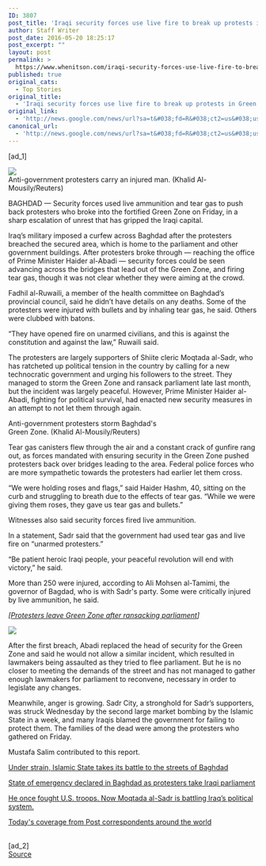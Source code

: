 ```yaml
---
ID: 3807
post_title: 'Iraqi security forces use live fire to break up protests in Green Zone &#8211; Washington Post'
author: Staff Writer
post_date: 2016-05-20 18:25:17
post_excerpt: ""
layout: post
permalink: >
  https://www.whenitson.com/iraqi-security-forces-use-live-fire-to-break-up-protests-in-green-zone-washington-post/
published: true
original_cats:
  - Top Stories
original_title:
  - 'Iraqi security forces use live fire to break up protests in Green Zone - Washington Post'
original_link:
  - 'http://news.google.com/news/url?sa=t&#038;fd=R&#038;ct2=us&#038;usg=AFQjCNFSEy6SDTeUGhGc_SLbz5IhJkR8hQ&#038;clid=c3a7d30bb8a4878e06b80cf16b898331&#038;cid=52779112971352&#038;ei=iVY_V_jDBsLYhAG-hbPwDQ&#038;url=https://www.washingtonpost.com/world/iraqi-security-forces-use-tear-gas-as-protesters-try-to-storm-the-green-zone/2016/05/20/a56e98b6-1e96-11e6-82c2-a7dcb313287d_story.html'
canonical_url:
  - 'http://news.google.com/news/url?sa=t&#038;fd=R&#038;ct2=us&#038;usg=AFQjCNFSEy6SDTeUGhGc_SLbz5IhJkR8hQ&#038;clid=c3a7d30bb8a4878e06b80cf16b898331&#038;cid=52779112971352&#038;ei=iVY_V_jDBsLYhAG-hbPwDQ&#038;url=https://www.washingtonpost.com/world/iraqi-security-forces-use-tear-gas-as-protesters-try-to-storm-the-green-zone/2016/05/20/a56e98b6-1e96-11e6-82c2-a7dcb313287d_story.html'
---
```

 [ad_1]
<br><div id="article-body" readability="92.233485499463"> <div class="inline-content inline-photo inline-photo-normal"> <a name="f8cf62f46e3a83e77cd63cf32b515dfd9ccc934d"/> <img class="unprocessed" src="http://www.whenitson.com/wp-content/uploads/2016/05/Iraqi-security-forces-use-live-fire-to-break-up-protests-in-Green-Zone-Washington-Post.jpg" data-hi-res-src="https://img.washingtonpost.com/rf/image_1484w/2010-2019/WashingtonPost/2016/05/20/Foreign/Images/2016-05-20T154758Z_01_GGGBAG06_RTRIDSP_3_MIDEAST-CRISIS-IRAQ-PROTESTS-4906.jpg?uuid=_DiWzB6nEea24MU7fvY7RQ" data-low-res-src="http://www.whenitson.com/wp-content/uploads/2016/05/Iraqi-security-forces-use-live-fire-to-break-up-protests-in-Green-Zone-Washington-Post.jpg"/><br/><span class="pb-caption">Anti-government protesters carry an injured man. (Khalid Al-Mousily/Reuters)</span> </div>  <article itemprop="articleBody" readability="85.933500278242"><p> <span class="dateline">BAGHDAD </span> <dateline> — </dateline>Security forces used live ammunition and tear gas to push back protesters who broke into the fortified Green Zone on Friday, in a sharp escalation of unrest that has gripped the Iraqi capital. </p> <p>Iraq’s military imposed a curfew across Baghdad after the protesters breached the secured area, which is home to the parliament and other government buildings. After protesters broke through — reaching the office of Prime Minister Haider al-Abadi — security forces could be seen advancing across the bridges that lead out of the Green Zone, and firing tear gas, though it was not clear whether they were aiming at the crowd.</p> <p> Fadhil al-Ruwaili, a member of the health committee on Baghdad’s provincial council, said he didn’t have details on any deaths. Some of the protesters were injured with bullets and by inhaling tear gas, he said. Others were clubbed with batons.</p> <p> “They have opened fire on unarmed civilians, and this is against the constitution and against the law,” Ruwaili said.</p> <p> The protesters are largely supporters of Shiite cleric Moqtada al-Sadr, who has ratcheted up political tension in the country by calling for a new technocratic government and urging his followers to the street. They managed to storm the Green Zone and ransack parliament late last month, but the incident was largely peaceful. However, Prime Minister Haider al-Abadi, fighting for political survival, had enacted new security measures in an attempt to not let them through again.</p><div class="inline-content inline-photo-left" style="width:300px;"> <a name="d99310e6a468af8b35f418f784ed42e103526109"/> <img alt="" src="http://www.whenitson.com/wp-content/uploads/2016/05/1463768717_660_Iraqi-security-forces-use-live-fire-to-break-up-protests-in-Green-Zone-Washington-Post.jpg"/><span class="pb-caption">Anti-government protesters storm Baghdad's Green Zone. (Khalid Al-Mousily/Reuters)</span> </div> <p> Tear gas canisters flew through the air and a constant crack of gunfire rang out, as forces mandated with ensuring security in the Green Zone pushed protesters back over bridges leading to the area. Federal police forces who are more sympathetic towards the protesters had earlier let them cross.</p> <p> “We were holding roses and flags,” said Haider Hashm, 40, sitting on the curb and struggling to breath due to the effects of tear gas. “While we were giving them roses, they gave us tear gas and bullets.”</p> <p> Witnesses also said security forces fired live ammunition.</p> <p> In a statement, Sadr said that the government had used tear gas and live fire on “unarmed protesters.”</p> <p>“Be patient heroic Iraqi people, your peaceful revolution will end with victory,” he said.</p> <p> More than 250 were injured, according to Ali Mohsen al-Tamimi, the governor of Bagdad, who is with Sadr's party. Some were critically injured by live ammunition, he said.</p> <p channel="wp.com" class="interstitial-link"> <i>[<a href="https://www.washingtonpost.com/world/iraqi-prime-minister-orders-arrest-of-troublemaking-protesters/2016/05/01/e6e4d070-0f24-11e6-bc53-db634ca94a2a_story.html" shape="rect">Protesters leave Green Zone after ransacking parliament</a>]</i> </p><div class="inline-content inline-graphic-embedded-296"> <img src="http://www.whenitson.com/wp-content/uploads/2016/05/1463768717_441_Iraqi-security-forces-use-live-fire-to-break-up-protests-in-Green-Zone-Washington-Post.jpg"/><br/></div> <p> After the first breach, Abadi replaced the head of security for the Green Zone and said he would not allow a similar incident, which resulted in lawmakers being assaulted as they tried to flee parliament. But he is no closer to meeting the demands of the street and has not managed to gather enough lawmakers for parliament to reconvene, necessary in order to legislate any changes.</p> <p> Meanwhile, anger is growing. Sadr City, a stronghold for Sadr’s supporters, was struck Wednesday by the second large market bombing by the Islamic State in a week, and many Iraqis blamed the government for failing to protect them. The families of the dead were among the protesters who gathered on Friday.</p> <p> Mustafa Salim contributed to this report.</p>  <p channel="wp.com" class="interstitial-link"> <a href="https://www.washingtonpost.com/world/under-strain-islamic-state-takes-its-battle-to-the-streets-of-baghdad/2016/05/18/e077a128-1c66-11e6-82c2-a7dcb313287d_story.html" shape="rect">Under strain, Islamic State takes its battle to the streets of Baghdad</a> </p> <p channel="wp.com" class="interstitial-link"> <a href="https://www.washingtonpost.com/world/protesters-storm-iraqi-parliament-in-baghdad/2016/04/30/0862fd3a-0ec1-11e6-8ab8-9ad050f76d7d_story.html" shape="rect">State of emergency declared in Baghdad as protesters take Iraqi parliament</a> </p> <p class="interstitial-link"> <a href="https://www.washingtonpost.com/world/middle_east/he-once-fought-us-troops-now-moqtada-al-sadr-is-battling-iraqs-political-system/2016/05/06/77f3a2f6-109e-11e6-a9b5-bf703a5a7191_story.html?tid=a_inl" shape="rect">He once fought U.S. troops. Now Moqtada al-Sadr is battling Iraq’s political system.</a> </p> <p channel="wp.com" class="interstitial-link"> <a href="http://www.washingtonpost.com/world">Today's coverage from Post correspondents around the world</a> </p> </article> </div>
<br>[ad_2]
<br><a href="http://news.google.com/news/url?sa=t&#038;fd=R&#038;ct2=us&#038;usg=AFQjCNFSEy6SDTeUGhGc_SLbz5IhJkR8hQ&#038;clid=c3a7d30bb8a4878e06b80cf16b898331&#038;cid=52779112971352&#038;ei=iVY_V_jDBsLYhAG-hbPwDQ&#038;url=https://www.washingtonpost.com/world/iraqi-security-forces-use-tear-gas-as-protesters-try-to-storm-the-green-zone/2016/05/20/a56e98b6-1e96-11e6-82c2-a7dcb313287d_story.html">Source </a>